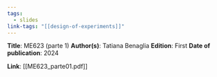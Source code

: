 ```yaml
---
tags:
  - slides
link-tags: "[[design-of-experiments]]"
---
```

**Title**: ME623 (parte 1)
**Author(s)**: Tatiana Benaglia
**Edition**: First
**Date of publication**: 2024

**Link**: [[ME623_parte01.pdf]]



